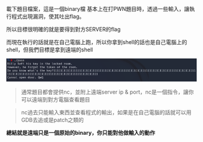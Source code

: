 載下題目檔案，這是一個binary檔
基本上在打PWN題目時，透過一些輸入，讓執行程式出現漏洞，使其吐出flag。

所以目標很明確的就是要得到對方SERVER的flag

而現在執行的話就是在自己電腦上跑，所以你拿到shell的話也是自己電腦上的shell，但我們目標是拿到遠端的shell

![pwn](https://github.com/Trinity-SYT-SECURITY/PWN/raw/main/pass/execpass.png)

>通常題目都會提供nc，並附上遠端server ip & port，nc是一個指令，讓你可以遠端到對方電腦查看題目

>nc過去只能輸入東西並查看程式的輸出，如果是在自己電腦的話就可以用GDB去追或是patch之類的

**總結就是遠端只是一個原始的binary，你只能對他做輸入的動作**
